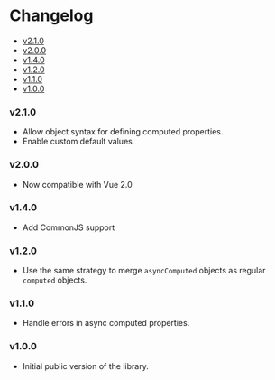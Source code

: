<!-- START doctoc generated TOC please keep comment here to allow auto update -->
<!-- DON'T EDIT THIS SECTION, INSTEAD RE-RUN doctoc TO UPDATE -->
# Changelog

- [v2.1.0](#v210)
- [v2.0.0](#v200)
- [v1.4.0](#v140)
- [v1.2.0](#v120)
- [v1.1.0](#v110)
- [v1.0.0](#v100)

<!-- END doctoc generated TOC please keep comment here to allow auto update -->

### v2.1.0
  * Allow object syntax for defining computed properties.
  * Enable custom default values

### v2.0.0
  * Now compatible with Vue 2.0

### v1.4.0
  * Add CommonJS support

### v1.2.0
  * Use the same strategy to merge `asyncComputed` objects as regular `computed` objects.

### v1.1.0

  * Handle errors in async computed properties.

### v1.0.0

 * Initial public version of the library.
